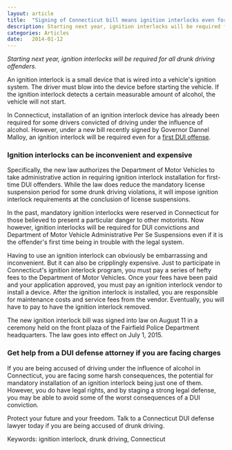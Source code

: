 ```yaml
---
layout: article
title:  "Signing of Connecticut bill means ignition interlocks even for first DUI"
description: Starting next year, ignition interlocks will be required for all drunk driving offenders.  An ignition interlock is a small device that is wired into a vehicle's ignition system. The driver must blow into the device before starting the vehicle. If the ignition interlock detects a certain measurable amount of alcohol, the vehicle will not start.
categories: Articles 
date:   2014-01-12
---
```



<p><em itemprop="description">Starting next year, ignition interlocks will be required for all drunk driving offenders.</em></p><p>An ignition interlock is a small device that is wired into a vehicle's ignition system. The driver must blow into the device before starting the vehicle. If the ignition interlock detects a certain measurable amount of alcohol, the vehicle will not start.</p>
<p>In Connecticut, installation of an ignition interlock device has already been required for some drivers convicted of driving under the influence of alcohol. However, under a new bill recently signed by Governor Dannel Malloy, an ignition interlock will be required even for a
<a href="http://www.paolettilaw.net/DUI-DWI/First-Offenses.shtml">first DUI offense</a>.
</p>
<h3>Ignition interlocks can be inconvenient and expensive</h3>
<p>Specifically, the new law authorizes the Department of Motor Vehicles to take administrative action in requiring ignition interlock installation for first-time DUI offenders. While the law does reduce the mandatory license suspension period for some drunk driving violations, it will impose ignition interlock requirements at the conclusion of license suspensions.</p>
<p>In the past, mandatory ignition interlocks were reserved in Connecticut for those believed to present a particular danger to other motorists. Now however, ignition interlocks will be required for DUI convictions and Department of Motor Vehicle Administrative Per Se Suspensions even if it is the offender's first time being in trouble with the legal system.</p>
<p>Having to use an ignition interlock can obviously be embarrassing and inconvenient. But it can also be cripplingly expensive. Just to participate in Connecticut's ignition interlock program, you must pay a series of hefty fees to the Department of Motor Vehicles. Once your fees have been paid and your application approved, you must pay an ignition interlock vendor to install a device. After the ignition interlock is installed, you are responsible for maintenance costs and service fees from the vendor. Eventually, you will have to pay to have the ignition interlock removed.</p>
<p>The new ignition interlock bill was signed into law on August 11 in a ceremony held on the front plaza of the Fairfield Police Department headquarters. The law goes into effect on July 1, 2015.</p>
<h3>Get help from a DUI defense attorney if you are facing charges</h3>
<p>If you are being accused of driving under the influence of alcohol in Connecticut, you are facing some harsh consequences, the potential for mandatory installation of an ignition interlock being just one of them. However, you do have legal rights, and by staging a strong legal defense, you may be able to avoid some of the worst consequences of a DUI conviction.</p>
<p>Protect your future and your freedom. Talk to a Connecticut DUI defense lawyer today if you are being accused of drunk driving.</p>	<p>Keywords: <span itemprop="keywords">ignition interlock, drunk driving, Connecticut</span></p>